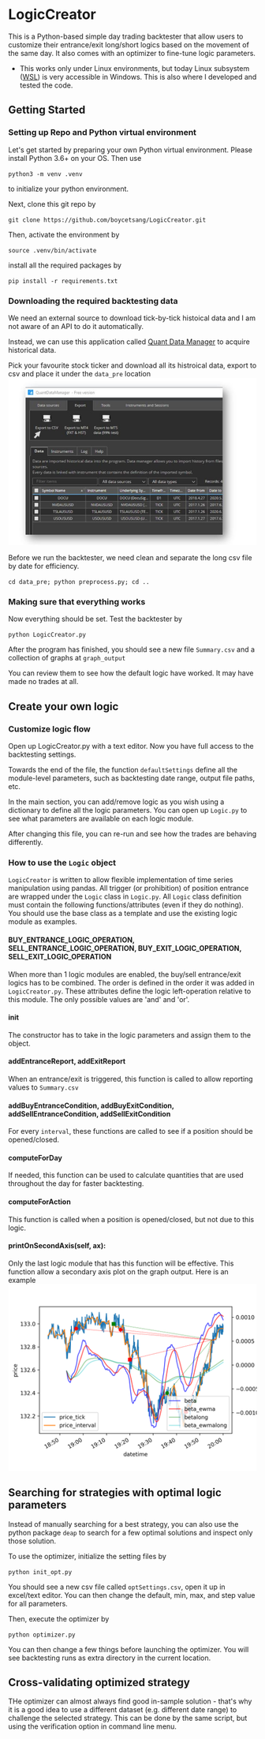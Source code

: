 # LogicCreator
This is a Python-based simple day trading backtester that allow users to customize their entrance/exit long/short logics based on the movement of the same day. It also comes with an optimizer to fine-tune logic parameters. 
* This works only under Linux environments, but today Linux subsystem ([WSL](https://docs.microsoft.com/en-us/learn/modules/get-started-with-windows-subsystem-for-linux/)) is very accessible in Windows. This is also where I developed and tested the code.

## Getting Started
### Setting up Repo and Python virtual environment
Let's get started by preparing your own Python virtual environment. Please install Python 3.6+ on your OS. Then use

`python3 -m venv .venv`

to initialize your python environment.

Next, clone this git repo by 

`git clone https://github.com/boycetsang/LogicCreator.git`

Then, activate the environment by

`source .venv/bin/activate`

install all the required packages by 

`pip install -r requirements.txt`

### Downloading the required backtesting data
We need an external source to download tick-by-tick histoical data and I am not aware of an API to do it automatically.

Instead, we can use this application called [Quant Data Manager](https://strategyquant.com/quantdatamanager/) to acquire historical data.

Pick your favourite stock ticker and download all its histroical data, export to csv and place it under the `data_pre` location
![QuantDataManager](https://github.com/boycetsang/LogicCreator/blob/master/docs/quantapp.JPG)

Before we run the backtester, we need clean and separate the long csv file by date for efficiency.

`cd data_pre; python preprocess.py; cd ..`

### Making sure that everything works
Now everything should be set. Test the backtester by

`python LogicCreator.py`

After the program has finished, you should see a new file `Summary.csv` and a collection of graphs at `graph_output`

You can review them to see how the default logic have worked. It may have made no trades at all.

## Create your own logic
### Customize logic flow
Open up LogicCreator.py with a text editor. Now you have full access to the backtesting settings.

Towards the end of the file, the function `defaultSettings` define all the module-level parameters, such as backtesting date range, output file paths, etc.

In the main section, you can add/remove logic as you wish using a dictionary to define all the logic parameters. You can open up `Logic.py` to see what parameters are available on each logic module.

After changing this file, you can re-run and see how the trades are behaving differently.

### How to use the `Logic` object 
`LogicCreator` is written to allow flexible implementation of time series manipulation using pandas. All trigger (or prohibition) of position entrance are wrapped under the `Logic` class in `Logic.py`. All `Logic` class definition must contain the following functions/attributes (even if they do nothing). You should use the base class as a template and use the existing logic module as examples.

#### BUY_ENTRANCE_LOGIC_OPERATION, SELL_ENTRANCE_LOGIC_OPERATION, BUY_EXIT_LOGIC_OPERATION, SELL_EXIT_LOGIC_OPERATION
When more than 1 logic modules are enabled, the buy/sell entrance/exit logics has to be combined. The order is defined in the order it was added in `LogicCreator.py`. These attributes define the logic left-operation relative to this module. The only possible values are 'and' and 'or'.

#### __init__
The constructor has to take in the logic parameters and assign them to the object.

#### addEntranceReport, addExitReport
When an entrance/exit is triggered, this function is called to allow reporting values to `Summary.csv`

#### addBuyEntranceCondition, addBuyExitCondition, addSellEntranceCondition, addSellExitCondition
For every `interval`, these functions are called to see if a position should be opened/closed.

#### computeForDay
If needed, this function can be used to calculate quantities that are used throughout the day for faster backtesting.

#### computeForAction
This function is called when a position is opened/closed, but not due to this logic.

#### printOnSecondAxis(self, ax):
Only the last logic module that has this function will be effective. This function allow a secondary axis plot on the graph output. Here is an example
![Graph Example](https://github.com/boycetsang/LogicCreator/blob/master/docs/graph_example.png)

## Searching for strategies with optimal logic parameters
Instead of manually searching for a best strategy, you can also use the python package `deap` to search for a few optimal solutions and inspect only those solution.

To use the optimizer, initialize the setting files by

`python init_opt.py`

You should see a new csv file called `optSettings.csv`, open it up in excel/text editor. You can then change the default, min, max, and step value for all parameters.

Then, execute the optimizer by 

`python optimizer.py`

You can then change a few things before launching the optimizer. You will see backtesting runs as extra directory in the current location. 

## Cross-validating optimized strategy
THe optimizer can almost always find good in-sample solution - that's why it is a good idea to use a different dataset (e.g. different date range) to challenge the selected strategy. This can be done by the same script, but using the verification option in command line menu.
